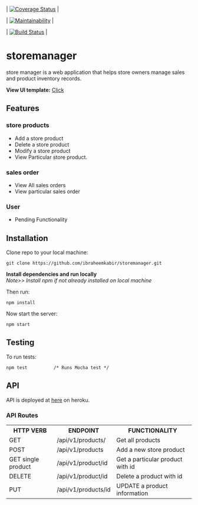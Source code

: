   | [![Coverage Status](https://coveralls.io/repos/github/ibraheemkabir/storemanager/badge.svg?branch=develop)](https://coveralls.io/github/ibraheemkabir/storemanager?branch=develop) |

 | [![Maintainability](https://api.codeclimate.com/v1/badges/841601697d850f317d67/maintainability)](https://codeclimate.com/github/ibraheemkabir/storemanager/maintainability) |

 | [![Build Status](https://travis-ci.org/ibraheemkabir/storemanager.svg?branch=develop)](https://travis-ci.org/ibraheemkabir/storemanager) |

# storemanager

store manager is a web application that helps store owners manage sales and product inventory records.

**View UI template:** [Click]()

## Features

### store products

- Add a store product
- Delete a store product
- Modify a store product
- View Particular store product.

### sales order
- View All sales orders
- View particular sales order

### User

- Pending Functionality

## Installation

Clone repo to your local machine:

```git
git clone https://github.com/ibraheemkabir/storemanager.git
```

**Install dependencies and run locally**<br/>
*Note>> Install npm if not already installed on local machine*

Then run:

```npm
npm install
```
Now start the server:

```npm
npm start
```

## Testing

To run tests:

```npm
npm test          /* Runs Mocha test */
```

## API

API is deployed at [here]() on heroku.

### API Routes

<table>
	<tr>
		<th>HTTP VERB</th>
		<th>ENDPOINT</th>
		<th>FUNCTIONALITY</th>
	</tr>
	<tr>
		<td>GET</td>
		<td>/api/v1/products/</td> 
		<td>Get all products</td>
	</tr>
	<tr>
		<td>POST</td>
		<td>/api/v1/products</td> 
		<td>Add a new store product</td>
	</tr>
	<tr>
		<td>GET single product</td>
		<td>/api/v1/product/id</td> 
		<td>Get a particular product with id</td>
	</tr>
	<tr>
		<td>DELETE</td>
		<td>/api/v1/product/id</td> 
		<td>Delete a product with id </td>
	</tr>
	<tr>
		<td>PUT</td>
			<td>/api/v1/products/id</td> 
		<td>UPDATE a product information</td>
	</tr>
</table>

